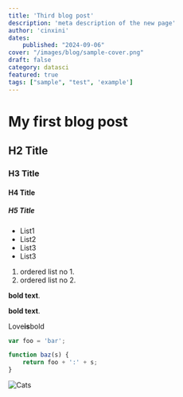 ```yaml
---
title: 'Third blog post'
description: 'meta description of the new page'
author: 'cinxini'
dates:
    published: "2024-09-06"
cover: "/images/blog/sample-cover.png"
draft: false
category: datasci
featured: true
tags: ["sample", "test", 'example']
---
```

# My first blog post
## H2 Title
### H3 Title
#### H4 Title
##### H5 Title

- List1
- List2
 - List3
- List3

1. ordered list no 1.
2. ordered list no 2.

**bold text**.

__bold text__.

Love**is**bold

```js
var foo = 'bar';

function baz(s) {
    return foo + ':' + s;
}
```

![Cats](https://images.freeimages.com/image/previews/fb3/cute-cat-pattern-background-5691295.jpg)